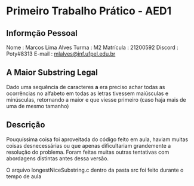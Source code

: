 # Primeiro Trabalho Prático - AED1
## Informção Pessoal

Nome        : Marcos Lima Alves
Turma       : M2
Matrícula   : 21200592
Discord     : Poty#8313
E-mail      : mlalves@inf.ufpel.edu.br

## A Maior Substring Legal

Dado uma sequência de caracteres __a__ era preciso achar todas as ocorrências no alfabeto em todas as letras tivessem maiúsculas e minúsculas, retornando a maior e que viesse primeiro (caso haja mais de uma de mesmo tamanho) 



## Descrição

Pouquíssima coisa foi aproveitada do código feito em aula, haviam muitas coisas desnecessárias ou que apenas dificultariam grandemente a resolução do problema. Foram feitas muitas outras tentativas com abordagens distintas antes dessa versão.

O arquivo longestNiceSubstring.c dentro da pasta src foi feito durante o tempo de aula



 
